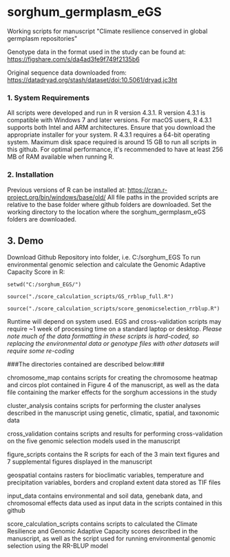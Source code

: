 # sorghum_germplasm_eGS
Working scripts for manuscript "Climate resilience conserved in global germplasm repositories"

Genotype data in the format used in the study can be found at:
https://figshare.com/s/da4ad3fe9f749f2135b6

Original sequence data downloaded from:
https://datadryad.org/stash/dataset/doi:10.5061/dryad.jc3ht

### **1. System Requirements**
All scripts were developed and run in R version 4.3.1.
R version 4.3.1 is compatible with Windows 7 and later versions. For macOS users, R 4.3.1 supports both Intel and ARM architectures. Ensure that you download the appropriate installer for your system.
R 4.3.1 requires a 64-bit operating system. Maximum disk space required is around 15 GB to run all scripts in this github. For optimal performance, it's recommended to have at least 256 MB of RAM available when running R.

### **2. Installation**
Previous versions of R can be installed at: https://cran.r-project.org/bin/windows/base/old/
All file paths in the provided scripts are relative to the base folder where github folders are downloaded. Set the working directory to the location where the sorghum_germplasm_eGS folders are downloaded.

## **3. Demo**
Download Github Repository into folder, i.e. C:/sorghum_EGS
To run environmental genomic selection and calculate the Genomic Adaptive Capacity Score in R:

`setwd("C:/sorghum_EGS/")`

`source("./score_calculation_scripts/GS_rrblup_full.R")`

`source("./score_calculation_scripts/score_genomicselection_rrblup.R")`

Runtime will depend on system used. EGS and cross-validation scripts may require ~1 week of processing time on a standard laptop or desktop. 
*Please note much of the data formatting in these scripts is hard-coded, so replacing the environmental data or genotype files with other datasets will require some re-coding*


###The directories contained are described below:###

  chromosome_map contains scripts for creating the chromosome heatmap and circos plot contained in Figure 4 of the manuscript, as well as the data file containing the marker effects for the sorghum accessions in the study

  cluster_analysis contains scripts for performing the cluster analyses described in the manuscript using genetic, climatic, spatial, and taxonomic data

  cross_validation contains scripts and results for performing cross-validation on the five genomic selection models used in the manuscript

  figure_scripts contains the R scripts for each of the 3 main text figures and 7 supplemental figures displayed in the manuscript

  geospatial contains rasters for bioclimatic variables, temperature and precipitation variables, borders and cropland extent data stored as TIF files

  input_data contains environmental and soil data, genebank data, and chromosomal effects data used as input data in the scripts contained in this github

  score_calculation_scripts contains scripts to calculated the Climate Resilience and Genomic Adaptive Capacity scores described in the manuscript, as well as the script used for running environmental genomic selection using the RR-BLUP model


